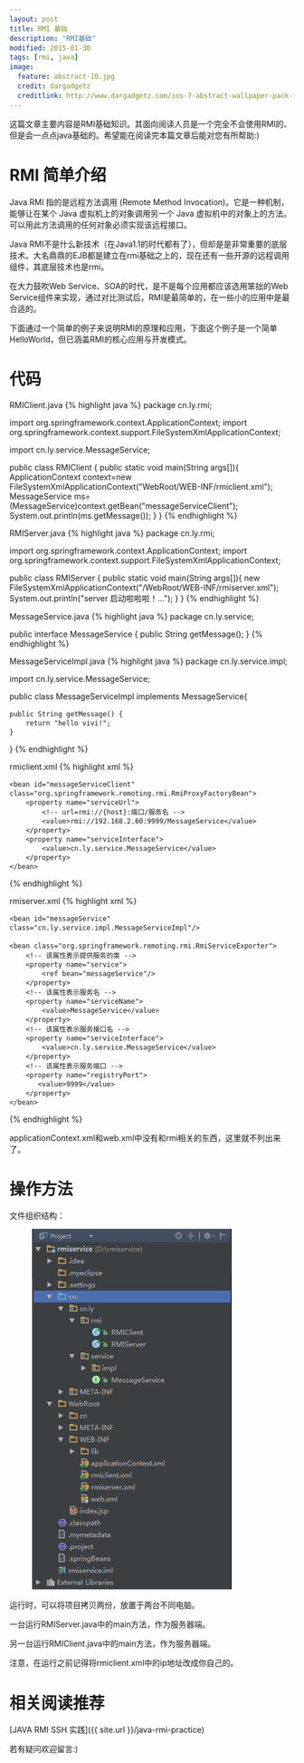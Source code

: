 ```yaml
---
layout: post
title: RMI 基础
description: "RMI基础"
modified: 2015-01-30
tags: [rmi, java]
image:
  feature: abstract-10.jpg
  credit: dargadgetz
  creditlink: http://www.dargadgetz.com/ios-7-abstract-wallpaper-pack-for-iphone-5-and-ipod-touch-retina/
---
```


这篇文章主要内容是RMI基础知识。其面向阅读人员是一个完全不会使用RMI的、但是会一点点java基础的。希望能在阅读完本篇文章后能对您有所帮助:)

# RMI 简单介绍

Java RMI 指的是远程方法调用 (Remote Method Invocation)。它是一种机制，能够让在某个 Java 虚拟机上的对象调用另一个 Java 虚拟机中的对象上的方法。可以用此方法调用的任何对象必须实现该远程接口。

<!--more-->
Java RMI不是什么新技术（在Java1.1的时代都有了），但却是是非常重要的底层技术。大名鼎鼎的EJB都是建立在rmi基础之上的，现在还有一些开源的远程调用组件，其底层技术也是rmi。

在大力鼓吹Web Service、SOA的时代，是不是每个应用都应该选用笨拙的Web Service组件来实现，通过对比测试后，RMI是最简单的，在一些小的应用中是最合适的。
 
下面通过一个简单的例子来说明RMI的原理和应用，下面这个例子是一个简单HelloWorld，但已涵盖RMI的核心应用与开发模式。

# 代码

RMIClient.java
{% highlight java %}
package cn.ly.rmi;

import org.springframework.context.ApplicationContext;
import org.springframework.context.support.FileSystemXmlApplicationContext;

import cn.ly.service.MessageService;

public class RMIClient {
	public static void main(String args[]){
		ApplicationContext context=new FileSystemXmlApplicationContext("WebRoot/WEB-INF/rmiclient.xml");
		MessageService ms=(MessageService)context.getBean("messageServiceClient");
		System.out.println(ms.getMessage());
	}
}
{% endhighlight %}

RMIServer.java
{% highlight java %}
package cn.ly.rmi;

import org.springframework.context.ApplicationContext;
import org.springframework.context.support.FileSystemXmlApplicationContext;

public class RMIServer {
    public static void main(String args[]){
        new FileSystemXmlApplicationContext("/WebRoot/WEB-INF/rmiserver.xml");
        System.out.println("server 启动啦啦啦！...");
    }
}
{% endhighlight %}

MessageService.java
{% highlight java %}
package cn.ly.service;

public interface MessageService {
	public String getMessage();
}
{% endhighlight %}

MessageServiceImpl.java
{% highlight java %}
package cn.ly.service.impl;

import cn.ly.service.MessageService;

public class MessageServiceImpl implements MessageService{

	public String getMessage() {
		return "hello vivi!";
	}

}
{% endhighlight %}


rmiclient.xml
{% highlight xml %}
<?xml version="1.0" encoding="UTF-8"?>
<beans
	xmlns="http://www.springframework.org/schema/beans"
	xmlns:xsi="http://www.w3.org/2001/XMLSchema-instance"
	xmlns:p="http://www.springframework.org/schema/p"
	xsi:schemaLocation="http://www.springframework.org/schema/beans http://www.springframework.org/schema/beans/spring-beans-3.0.xsd">

	<bean id="messageServiceClient" class="org.springframework.remoting.rmi.RmiProxyFactoryBean">
		<property name="serviceUrl">
			<!-- url=rmi://{host}:端口/服务名 -->
			<value>rmi://192.168.2.60:9999/MessageService</value>
		</property>
		<property name="serviceInterface">
			<value>cn.ly.service.MessageService</value>
		</property>
	</bean>
</beans>
{% endhighlight %}


rmiserver.xml
{% highlight xml %}
<?xml version="1.0" encoding="UTF-8"?>
<beans
	xmlns="http://www.springframework.org/schema/beans"
	xmlns:xsi="http://www.w3.org/2001/XMLSchema-instance"
	xmlns:p="http://www.springframework.org/schema/p"
	xsi:schemaLocation="http://www.springframework.org/schema/beans http://www.springframework.org/schema/beans/spring-beans-3.0.xsd">

	<bean id="messageService" class="cn.ly.service.impl.MessageServiceImpl"/>

	<bean class="org.springframework.remoting.rmi.RmiServiceExporter">
		<!-- 该属性表示提供服务的类 -->
		<property name="service">
			<ref bean="messageService"/>
		</property>
		<!-- 该属性表示服务名 -->
		<property name="serviceName">
			<value>MessageService</value>
		</property>
		<!-- 该属性表示服务接口名 -->
		<property name="serviceInterface">
			<value>cn.ly.service.MessageService</value>
		</property>
		<!-- 该属性表示服务端口 -->
		<property name="registryPort">
		   <value>9999</value>
		</property>
	</bean>
</beans>
{% endhighlight %}

applicationContext.xml和web.xml中没有和rmi相关的东西，这里就不列出来了。

# 操作方法
文件组织结构：
<figure>
	<a href="/images/post/2015-01-15-1.png"><img src="/images/post/2015-01-15-1.png" alt=""></a>
</figure>

运行时，可以将项目拷贝两份，放置于两台不同电脑。

一台运行RMIServer.java中的main方法，作为服务器端。

另一台运行RMIClient.java中的main方法，作为服务器端。

注意，在运行之前记得将rmiclient.xml中的ip地址改成你自己的。

# 相关阅读推荐
[JAVA RMI SSH 实践]({{ site.url }}/java-rmi-practice)

若有疑问欢迎留言:)